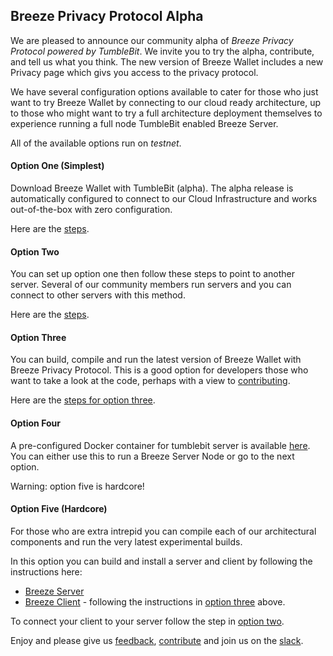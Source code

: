 ## Breeze Privacy Protocol Alpha

We are pleased to announce our community alpha of *Breeze Privacy Protocol powered by TumbleBit*. We invite you to try the alpha, contribute, and tell us what you think. The new version of Breeze Wallet includes a new Privacy page which givs you access to the privacy protocol.

We have several configuration options available to cater for those who just want to try Breeze Wallet by connecting to our cloud ready architecture, up to those who might want to try a full architecture deployment themselves to experience running a full node TumbleBit enabled Breeze Server.

All of the available options run on *testnet*.
 
#### Option One (Simplest)
Download Breeze Wallet with TumbleBit (alpha).  The alpha release is automatically configured to connect to our Cloud Infrastructure and works out-of-the-box with zero configuration.

Here are the [steps](https://github.com/BreezeHub/Breeze/blob/tumblebit-alpha/Breeze.Documentation/alpha/option1.md).

#### Option Two 
You can set up option one then follow these steps to point to another server.  Several of our community members run servers and you can connect to other servers with this method.

Here are the [steps](https://github.com/BreezeHub/Breeze/blob/tumblebit-alpha/Breeze.Documentation/alpha/option2.md).

#### Option Three

You can build, compile and run the latest version of Breeze Wallet with Breeze Privacy Protocol.  This is a good option for developers those who want to take a look at the code, perhaps with a view to [contributing](https://github.com/BreezeHub).

Here are the [steps for option three](https://github.com/BreezeHub/Breeze/blob/tumblebit-alpha/Breeze.Documentation/alpha/option3.md).

#### Option Four

A pre-configured Docker container for tumblebit server is available [here](https://github.com/BreezeHub/BreezeServerBuild).  You can either use this to run a Breeze Server Node or go to the next option.

Warning: option five is hardcore! 

#### Option Five (Hardcore)
For those who are extra intrepid you can compile each of our architectural components and run the very latest experimental builds.

In this option you can build and install a server and client by following the instructions here:

* [Breeze Server](https://github.com/BreezeHub/BreezeServer/tree/alpha-docs)
* [Breeze Client](#option-three) - following the instructions in [option three](#option-three) above.

To connect your client to your server follow the step in [option two](#option-two).

Enjoy and please give us [feedback](https://stratisplatform.slack.com/messages/C5F5GGLC8/), [contribute](https://github.com/BreezeHub) and join us on the [slack](https://stratisplatform.slack.com/messages/C5F5GGLC8/).

